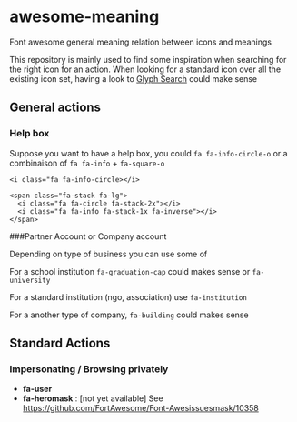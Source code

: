 awesome-meaning
===============

Font awesome general meaning relation between icons and meanings

This repository is mainly used to find some inspiration when searching for the right icon for an action. When looking for a standard icon over all the existing icon set, having a look to [Glyph Search](http://glyphsearch.com/) could make sense

## General actions
### Help box
Suppose you want to have a help box, you could `fa fa-info-circle-o` or a combinaison of `fa fa-info` + `fa-square-o`
```
<i class="fa fa-info-circle></i>

```

```
<span class="fa-stack fa-lg">
  <i class="fa fa-circle fa-stack-2x"></i>
  <i class="fa fa-info fa-stack-1x fa-inverse"></i>
</span>
```

###Partner Account or Company account

Depending on type of business you can use some of 

For a school institution `fa-graduation-cap` could makes sense or `fa-university`

For a standard institution (ngo, association) use `fa-institution`

For a another type of company, `fa-building` could makes sense

## Standard Actions
### Impersonating / Browsing privately

* **fa-user**
* **fa-heromask** : [not yet available] See https://github.com/FortAwesome/Font-Awesissuesmask/10358
